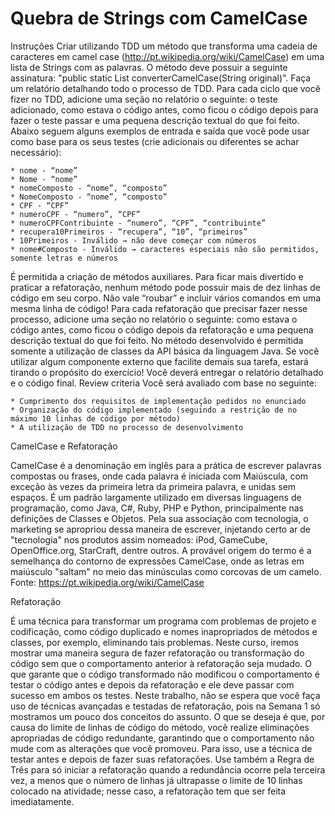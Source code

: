 # Quebra de Strings com CamelCase

Instruções
Criar utilizando TDD um método que transforma uma cadeia de caracteres em camel case (http://pt.wikipedia.org/wiki/CamelCase) em uma lista de Strings com as palavras. O método deve possuir a seguinte assinatura: "public static List<String> converterCamelCase(String original)".
Faça um relatório detalhando todo o processo de TDD.
Para cada ciclo que você fizer no TDD, adicione uma seção no relatório o seguinte: o teste adicionado, como estava o código antes, como ficou o código depois para fazer o teste passar e uma pequena descrição textual do que foi feito.
Abaixo seguem alguns exemplos de entrada e saída que você pode usar como base para os seus testes (crie adicionais ou diferentes se achar necessário):

	* nome - “nome”
	* Nome - “nome”
	* nomeComposto - “nome”, “composto”
	* NomeComposto - “nome”, “composto”
	* CPF - “CPF”
	* numeroCPF - “numero”, “CPF”
	* numeroCPFContribuinte - “numero”, “CPF”, “contribuinte”
	* recupera10Primeiros - “recupera”, “10”, “primeiros”
	* 10Primeiros - Inválido → não deve começar com números
	* nome#Composto - Inválido → caracteres especiais não são permitidos, somente letras e números

É permitida a criação de métodos auxiliares. Para ficar mais divertido e praticar a refatoração, nenhum método pode possuir mais de dez linhas de código em seu corpo. Não vale “roubar” e incluir vários comandos em uma mesma linha de código!
Para cada refatoração que precisar fazer nesse processo, adicione uma seção no relatório o seguinte: como estava o código antes, como ficou o código depois da refatoração e uma pequena descrição textual do que foi feito.
No método desenvolvido é permitida somente a utilização de classes da API básica da linguagem Java. Se você utilizar algum componente externo que facilite demais sua tarefa, estará tirando o propósito do exercício!
Você deverá entregar o relatório detalhado e o código final.
Review criteria
Você será avaliado com base no seguinte:

	* Cumprimento dos requisitos de implementação pedidos no enunciado
	* Organização do código implementado (seguindo a restrição de no máximo 10 linhas de código por método)
	* A utilização de TDD no processo de desenvolvimento
  
CamelCase e Refatoração

CamelCase é a denominação em inglês para a prática de escrever palavras compostas ou frases, onde cada palavra é iniciada com Maiúscula, com exceção às vezes da primeira letra da primeira palavra, e unidas sem espaços. É um padrão largamente utilizado em diversas linguagens de programação, como Java, C#, Ruby, PHP e Python, principalmente nas definições de Classes e Objetos. Pela sua associação com tecnologia, o marketing se apropriou dessa maneira de escrever, injetando certo ar de "tecnologia" nos produtos assim nomeados: iPod, GameCube, OpenOffice.org, StarCraft, dentre outros.
A provável origem do termo é a semelhança do contorno de expressões CamelCase, onde as letras em maiúsculo "saltam" no meio das minúsculas como corcovas de um camelo.
Fonte: https://pt.wikipedia.org/wiki/CamelCase

Refatoração

É uma técnica para transformar um programa com problemas de projeto e codificação, como código duplicado e nomes inapropriados de métodos e classes, por exemplo, eliminando tais problemas. Neste curso, iremos mostrar uma maneira segura de fazer refatoração ou transformação do código sem que o comportamento anterior à refatoração seja mudado. O que garante que o código transformado não modificou o comportamento é testar o código antes e depois da refatoração e ele deve passar com sucesso em ambos os testes.
Neste trabalho, não se espera que você faça uso de técnicas avançadas e testadas de refatoração, pois na Semana 1 só mostramos um pouco dos conceitos do assunto. O que se deseja é que, por causa do limite de linhas de código do método, você realize eliminações apropriadas de código redundante, garantindo que o comportamento não mude com as alterações que você promoveu. Para isso, use a técnica de testar antes e depois de fazer suas refatorações. Use também a Regra de Três para só iniciar a refatoração quando a redundância ocorre pela terceira vez, a menos que o número de linhas já ultrapasse o limite de 10 linhas colocado na atividade; nesse caso, a refatoração tem que ser feita imediatamente.


